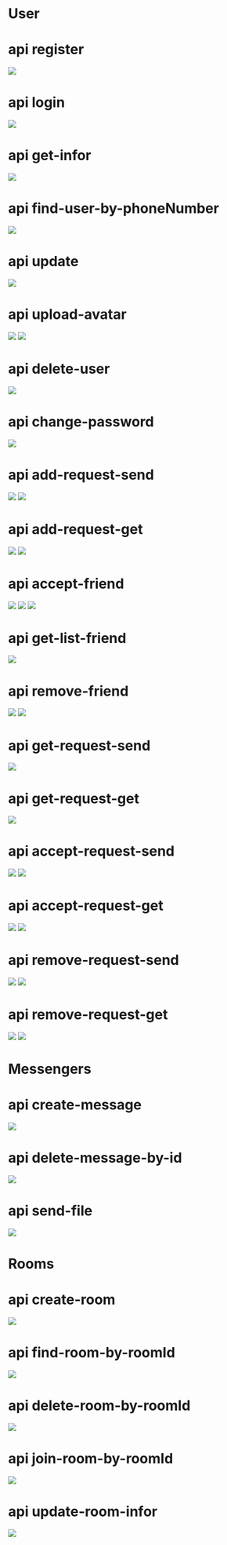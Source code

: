 <h1>User</h1>
<h1>api register</h1>
<img src ='https://i.imgur.com/RLrQv0C.png' />
<h1>api login</h1>
<img src ='https://i.imgur.com/7cG5ji6.png' />
<h1>api get-infor</h1>
<img src ='https://i.imgur.com/dp8njuM.png' />
<h1>api find-user-by-phoneNumber</h1>
<img src ='https://i.imgur.com/UdrMvmY.png' />
<h1>api update</h1>
<img src ='https://i.imgur.com/pWFZEHM.png' />
<h1>api upload-avatar</h1>
<img src ='https://i.imgur.com/hN50oCF.png' />
<img src ='https://i.imgur.com/73NzdpK.png'/>
<h1>api delete-user</h1>
<img src ='https://i.imgur.com/J3HtdUL.png' />
<h1>api change-password</h1>
<img src ='https://i.imgur.com/488odbd.png' />
<h1>api add-request-send</h1>
<img src ='https://i.imgur.com/Vz8R0Yz.png' />
<img src ='https://i.imgur.com/RUJ3AKh.png' />
<h1>api add-request-get</h1>
<img src ='https://i.imgur.com/yp5Z2RU.png' />
<img src ='https://i.imgur.com/WQtpGrT.png'/>
<h1>api accept-friend</h1>
<img src ='https://i.imgur.com/n9ceUQJ.png' />
<img src ='https://i.imgur.com/NBLxwaC.png'/>
<img src ='https://i.imgur.com/nmbrC8l.png'/>
<h1>api get-list-friend</h1>
<img src = 'https://i.imgur.com/HzQl6P0.png'/>
<h1>api remove-friend</h1>
<img src ='https://i.imgur.com/4BeX6Pj.png' />
<img src ='https://i.imgur.com/12zOrYe.png'/>
<h1>api get-request-send</h1>
<img src = 'https://i.imgur.com/P9E4he1.png'/>
<h1>api get-request-get</h1>
<img src = 'https://i.imgur.com/TjTqdeP.png'/>
<h1>api accept-request-send</h1>
<img src = 'https://i.imgur.com/kYLb2p1.png'/>
<img src = 'https://i.imgur.com/3VaRVAp.png'/>
<h1>api accept-request-get</h1>
<img src = 'https://i.imgur.com/Tm1ftCr.png'/>
<img src = 'https://i.imgur.com/zdxrjg1.png'/>
<h1>api remove-request-send</h1>
<img src = 'https://i.imgur.com/o0qyNB6.png'/>
<img src = 'https://i.imgur.com/NlbGijk.png'/>
<h1>api remove-request-get</h1>
<img src = 'https://i.imgur.com/ehshSkE.png'/>
<img src = 'https://i.imgur.com/u1TWNwE.png'/>

<h1>Messengers</h1>
<h1>api create-message</h1>
<img src = 'https://i.imgur.com/ttVeIyI.png'/>
<h1>api delete-message-by-id</h1>
<img src = 'https://i.imgur.com/sOcF2DN.png'/>
<h1>api send-file</h1>
<img src = 'https://i.imgur.com/2ZZdhUE.png'/>

<h1>Rooms</h1>
<h1>api create-room</h1>
<img src = 'https://i.imgur.com/wW7zrSf.png'/>
<h1>api find-room-by-roomId</h1>
<img src = 'https://i.imgur.com/vrEYbg4.png'/>
<h1>api delete-room-by-roomId</h1>
<img src = 'https://i.imgur.com/srCaXhf.png'/>
<h1>api join-room-by-roomId</h1>
<img src = 'https://i.imgur.com/iGu9HA2.png'/>

<h1>api update-room-infor</h1>
<img src = 'https://i.imgur.com/9TOpm26.png'/>
